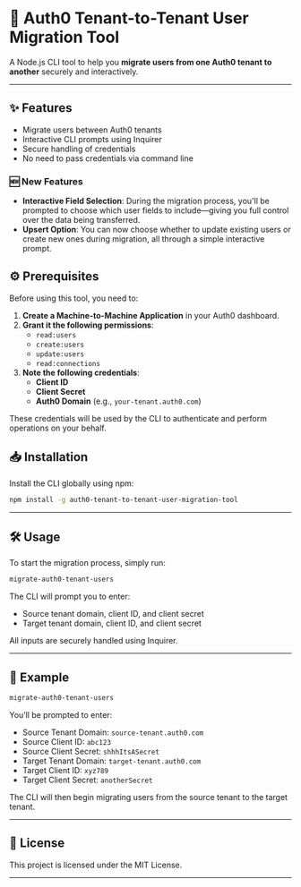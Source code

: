 # 🚀 Auth0 Tenant-to-Tenant User Migration Tool

A Node.js CLI tool to help you **migrate users from one Auth0 tenant to another** securely and interactively.

---

## ✨ Features

- Migrate users between Auth0 tenants
- Interactive CLI prompts using Inquirer
- Secure handling of credentials
- No need to pass credentials via command line

### 🆕 New Features

- **Interactive Field Selection**: During the migration process, you'll be prompted to choose which user fields to include—giving you full control over the data being transferred.
- **Upsert Option**: You can now choose whether to update existing users or create new ones during migration, all through a simple interactive prompt.

## ⚙️ Prerequisites

Before using this tool, you need to:

1. **Create a Machine-to-Machine Application** in your Auth0 dashboard.
2. **Grant it the following permissions**:
   - `read:users`
   - `create:users`
   - `update:users`
   - `read:connections`
3. **Note the following credentials**:
   - **Client ID**
   - **Client Secret**
   - **Auth0 Domain** (e.g., `your-tenant.auth0.com`)

These credentials will be used by the CLI to authenticate and perform operations on your behalf.

## 📥 Installation

Install the CLI globally using npm:

```bash
npm install -g auth0-tenant-to-tenant-user-migration-tool
```

---

## 🛠️ Usage

To start the migration process, simply run:

```bash
migrate-auth0-tenant-users
```

The CLI will prompt you to enter:
- Source tenant domain, client ID, and client secret
- Target tenant domain, client ID, and client secret

All inputs are securely handled using Inquirer.

---

## 📄 Example

```bash
migrate-auth0-tenant-users
```

You’ll be prompted to enter:

- Source Tenant Domain: `source-tenant.auth0.com`  
- Source Client ID: `abc123`  
- Source Client Secret: `shhhItsASecret`  
- Target Tenant Domain: `target-tenant.auth0.com`  
- Target Client ID: `xyz789`  
- Target Client Secret: `anotherSecret`

The CLI will then begin migrating users from the source tenant to the target tenant.

---

## 📃 License

This project is licensed under the MIT License. 

---

